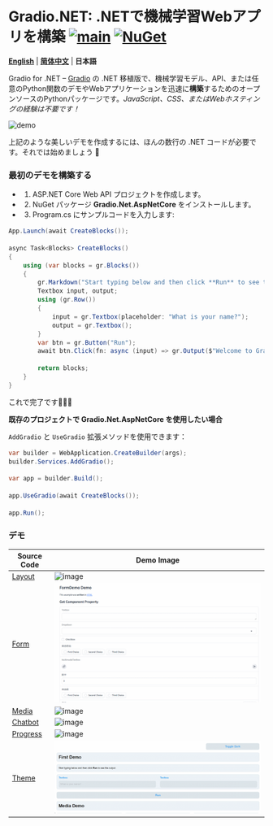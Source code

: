 # Gradio.NET: .NETで機械学習Webアプリを構築 [![main](https://github.com/feiyun0112/Gradio.Net/actions/workflows/main.yml/badge.svg)](https://github.com/feiyun0112/Gradio.Net/actions/workflows/main.yml) [![NuGet](https://img.shields.io/nuget/v/Gradio.Net.svg)](https://nuget.org/packages/Gradio.Net)

**[English](../README.md)** | **[简体中文](readme_files/README_zh-cn.md)** | **日本語**

Gradio for .NET – [Gradio](https://github.com/gradio-app/gradio) の .NET 移植版で、機械学習モデル、API、または任意のPython関数のデモやWebアプリケーションを迅速に**構築**するためのオープンソースのPythonパッケージです。*JavaScript、CSS、またはWebホスティングの経験は不要です！*

![demo](./demo.gif)

上記のような美しいデモを作成するには、ほんの数行の .NET コードが必要です。それでは始めましょう 💫

### 最初のデモを構築する

- 1. ASP.NET Core Web API プロジェクトを作成します。

- 2. NuGet パッケージ **Gradio.Net.AspNetCore** をインストールします。

- 3. Program.cs にサンプルコードを入力します:


```C#
App.Launch(await CreateBlocks());

async Task<Blocks> CreateBlocks()
{
    using (var blocks = gr.Blocks())
    {
        gr.Markdown("Start typing below and then click **Run** to see the output.");
        Textbox input, output;
        using (gr.Row())
        {
            input = gr.Textbox(placeholder: "What is your name?");
            output = gr.Textbox();
        }
        var btn = gr.Button("Run");
        await btn.Click(fn: async (input) => gr.Output($"Welcome to Gradio.Net, {Textbox.Payload(input.Data[0])}!"), inputs: new[] { input }, outputs: new[] { output });

        return blocks;
    }
}
```

これで完了です🎉🎉🎉

**既存のプロジェクトで **Gradio.Net.AspNetCore** を使用したい場合**

`AddGradio` と `UseGradio` 拡張メソッドを使用できます：

```C#
var builder = WebApplication.CreateBuilder(args);
builder.Services.AddGradio();

var app = builder.Build();

app.UseGradio(await CreateBlocks());

app.Run();
```

### デモ

| Source Code | Demo Image |
| ----------- | ---------- |
| [Layout](./layout_demo.md) | ![image](./layout_demo.gif) |
| [Form](./form_demo.md) | ![image](./form_demo.gif) |
| [Media](./media_demo.md) | ![image](./media_demo.gif) |
| [Chatbot](./chatbot_demo.md) | ![image](./chatbot_demo.gif) |
| [Progress](./progress_demo.md) | ![image](./progress_demo.gif) |
| [Theme](./theme_demo.md) | ![image](./theme_demo.gif) |
